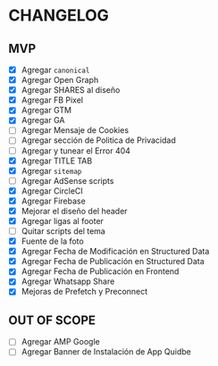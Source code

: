 # CHANGELOG

## MVP

* [X] Agregar `canonical`
* [X] Agregar Open Graph
* [X] Agregar SHARES al diseño
* [X] Agregar FB Pixel
* [X] Agregar GTM
* [X] Agregar GA
* [ ] Agregar Mensaje de Cookies
* [ ] Agregar sección de Politica de Privacidad
* [ ] Agregar y tunear el Error 404
* [X] Agregar TITLE TAB
* [X] Agregar `sitemap`
* [ ] Agregar AdSense scripts
* [X] Agregar CircleCI
* [X] Agregar Firebase
* [X] Mejorar el diseño del header
* [X] Agregar ligas al footer
* [ ] Quitar scripts del tema
* [X] Fuente de la foto
* [X] Agregar Fecha de Modificación en Structured Data
* [X] Agregar Fecha de Publicación en Structured Data
* [X] Agregar Fecha de Publicación en Frontend
* [X] Agregar Whatsapp Share
* [X] Mejoras de Prefetch y Preconnect

## OUT OF SCOPE

* [ ] Agregar AMP Google
* [ ] Agregar Banner de Instalación de App Quidbe
